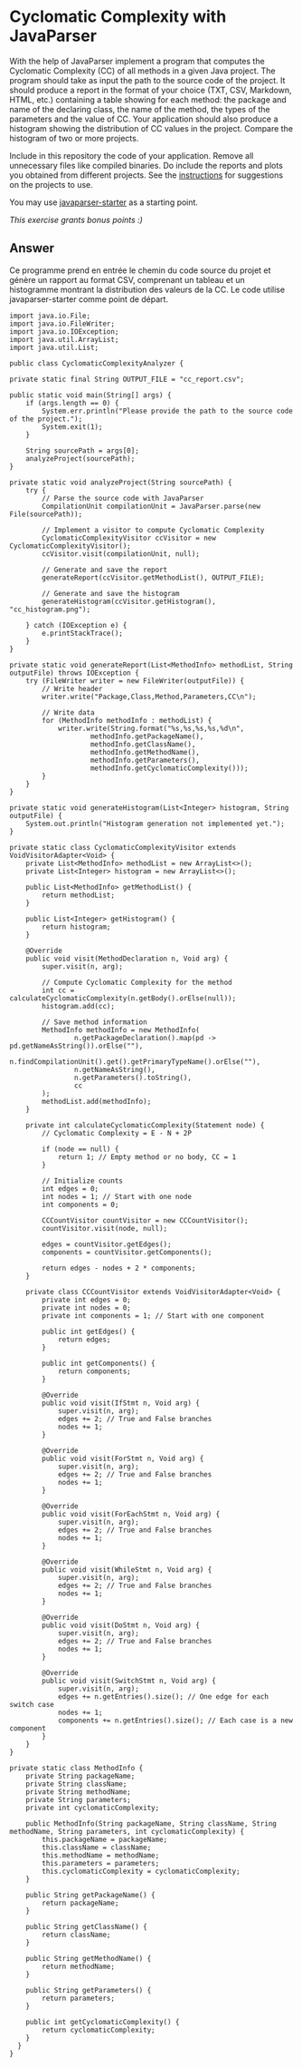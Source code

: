 # Cyclomatic Complexity with JavaParser

With the help of JavaParser implement a program that computes the Cyclomatic Complexity (CC) of all methods in a given Java project. The program should take as input the path to the source code of the project. It should produce a report in the format of your choice (TXT, CSV, Markdown, HTML, etc.) containing a table showing for each method: the package and name of the declaring class, the name of the method, the types of the parameters and the value of CC.
Your application should also produce a histogram showing the distribution of CC values in the project. Compare the histogram of two or more projects.


Include in this repository the code of your application. Remove all unnecessary files like compiled binaries. Do include the reports and plots you obtained from different projects. See the [instructions](../sujet.md) for suggestions on the projects to use.

You may use [javaparser-starter](../code/javaparser-starter) as a starting point.

*This exercise grants bonus points :)*

## Answer

Ce programme prend en entrée le chemin du code source du projet et génère un rapport au format CSV, comprenant un tableau et un histogramme montrant la distribution des valeurs de la CC. Le code utilise javaparser-starter comme point de départ.

    import java.io.File;
    import java.io.FileWriter;
    import java.io.IOException;
    import java.util.ArrayList;
    import java.util.List;
    
    public class CyclomaticComplexityAnalyzer {

    private static final String OUTPUT_FILE = "cc_report.csv";

    public static void main(String[] args) {
        if (args.length == 0) {
            System.err.println("Please provide the path to the source code of the project.");
            System.exit(1);
        }

        String sourcePath = args[0];
        analyzeProject(sourcePath);
    }

    private static void analyzeProject(String sourcePath) {
        try {
            // Parse the source code with JavaParser
            CompilationUnit compilationUnit = JavaParser.parse(new File(sourcePath));

            // Implement a visitor to compute Cyclomatic Complexity
            CyclomaticComplexityVisitor ccVisitor = new CyclomaticComplexityVisitor();
            ccVisitor.visit(compilationUnit, null);

            // Generate and save the report
            generateReport(ccVisitor.getMethodList(), OUTPUT_FILE);

            // Generate and save the histogram
            generateHistogram(ccVisitor.getHistogram(), "cc_histogram.png");

        } catch (IOException e) {
            e.printStackTrace();
        }
    }

    private static void generateReport(List<MethodInfo> methodList, String outputFile) throws IOException {
        try (FileWriter writer = new FileWriter(outputFile)) {
            // Write header
            writer.write("Package,Class,Method,Parameters,CC\n");

            // Write data
            for (MethodInfo methodInfo : methodList) {
                writer.write(String.format("%s,%s,%s,%s,%d\n",
                        methodInfo.getPackageName(),
                        methodInfo.getClassName(),
                        methodInfo.getMethodName(),
                        methodInfo.getParameters(),
                        methodInfo.getCyclomaticComplexity()));
            }
        }
    }

    private static void generateHistogram(List<Integer> histogram, String outputFile) {
        System.out.println("Histogram generation not implemented yet.");
    }

    private static class CyclomaticComplexityVisitor extends VoidVisitorAdapter<Void> {
        private List<MethodInfo> methodList = new ArrayList<>();
        private List<Integer> histogram = new ArrayList<>();

        public List<MethodInfo> getMethodList() {
            return methodList;
        }

        public List<Integer> getHistogram() {
            return histogram;
        }

        @Override
        public void visit(MethodDeclaration n, Void arg) {
            super.visit(n, arg);

            // Compute Cyclomatic Complexity for the method
            int cc = calculateCyclomaticComplexity(n.getBody().orElse(null));
            histogram.add(cc);

            // Save method information
            MethodInfo methodInfo = new MethodInfo(
                    n.getPackageDeclaration().map(pd -> pd.getNameAsString()).orElse(""),
                    n.findCompilationUnit().get().getPrimaryTypeName().orElse(""),
                    n.getNameAsString(),
                    n.getParameters().toString(),
                    cc
            );
            methodList.add(methodInfo);
        }

        private int calculateCyclomaticComplexity(Statement node) {
            // Cyclomatic Complexity = E - N + 2P
            
            if (node == null) {
                return 1; // Empty method or no body, CC = 1
            }

            // Initialize counts
            int edges = 0;
            int nodes = 1; // Start with one node
            int components = 0;

            CCCountVisitor countVisitor = new CCCountVisitor();
            countVisitor.visit(node, null);

            edges = countVisitor.getEdges();
            components = countVisitor.getComponents();

            return edges - nodes + 2 * components;
        }

        private class CCCountVisitor extends VoidVisitorAdapter<Void> {
            private int edges = 0;
            private int nodes = 0;
            private int components = 1; // Start with one component

            public int getEdges() {
                return edges;
            }

            public int getComponents() {
                return components;
            }

            @Override
            public void visit(IfStmt n, Void arg) {
                super.visit(n, arg);
                edges += 2; // True and False branches
                nodes += 1;
            }

            @Override
            public void visit(ForStmt n, Void arg) {
                super.visit(n, arg);
                edges += 2; // True and False branches
                nodes += 1;
            }

            @Override
            public void visit(ForEachStmt n, Void arg) {
                super.visit(n, arg);
                edges += 2; // True and False branches
                nodes += 1;
            }

            @Override
            public void visit(WhileStmt n, Void arg) {
                super.visit(n, arg);
                edges += 2; // True and False branches
                nodes += 1;
            }

            @Override
            public void visit(DoStmt n, Void arg) {
                super.visit(n, arg);
                edges += 2; // True and False branches
                nodes += 1;
            }

            @Override
            public void visit(SwitchStmt n, Void arg) {
                super.visit(n, arg);
                edges += n.getEntries().size(); // One edge for each switch case
                nodes += 1;
                components += n.getEntries().size(); // Each case is a new component
            }
        }
    }

    private static class MethodInfo {
        private String packageName;
        private String className;
        private String methodName;
        private String parameters;
        private int cyclomaticComplexity;

        public MethodInfo(String packageName, String className, String methodName, String parameters, int cyclomaticComplexity) {
            this.packageName = packageName;
            this.className = className;
            this.methodName = methodName;
            this.parameters = parameters;
            this.cyclomaticComplexity = cyclomaticComplexity;
        }

        public String getPackageName() {
            return packageName;
        }

        public String getClassName() {
            return className;
        }

        public String getMethodName() {
            return methodName;
        }

        public String getParameters() {
            return parameters;
        }

        public int getCyclomaticComplexity() {
            return cyclomaticComplexity;
        }
      }
    }
